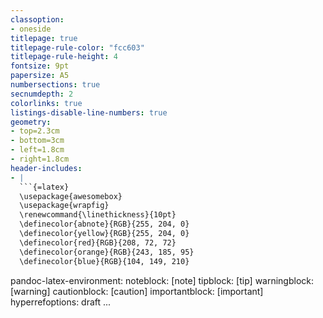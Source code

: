 ```yaml
---
classoption:
- oneside
titlepage: true
titlepage-rule-color: "fcc603"
titlepage-rule-height: 4
fontsize: 9pt
papersize: A5
numbersections: true
secnumdepth: 2
colorlinks: true
listings-disable-line-numbers: true
geometry:
- top=2.3cm
- bottom=3cm
- left=1.8cm
- right=1.8cm
header-includes:
- |
  ```{=latex}
  \usepackage{awesomebox}
  \usepackage{wrapfig}
  \renewcommand{\linethickness}{10pt}
  \definecolor{abnote}{RGB}{255, 204, 0}
  \definecolor{yellow}{RGB}{255, 204, 0}
  \definecolor{red}{RGB}{208, 72, 72}
  \definecolor{orange}{RGB}{243, 185, 95}
  \definecolor{blue}{RGB}{104, 149, 210}
  ```
pandoc-latex-environment:
  noteblock: [note]
  tipblock: [tip]
  warningblock: [warning]
  cautionblock: [caution]
  importantblock: [important]
hyperrefoptions:
  draft
...
```

